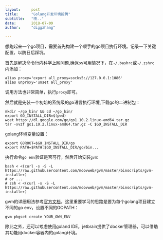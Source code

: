 ```yaml
---
layout:     post
title:      "Golang开发环境折腾"
subtitle:   "啧.."
date:       2018-07-09
author:     "diggzhang"

---
```


想跑起来一个go项目，需要首先构建一个顺手的go项目执行环境。记录一下关键配置，以防日后踩坑。

首先是解决命令行内科学上网问题,确保ss可用情况下，在`~/.bashrc`或`~/.zshrc`内添加：

```shell
alias proxy='export all_proxy=socks5://127.0.0.1:1086'
alias unproxy='unset all_proxy'
```

调用方法也非常简单，执行`proxy`即可。

然后就是先装一个初始的系统级的go语言执行环境,下载go的二进制包：

```shell
mkdir ~/go_bin/ && cd ~/go_bin/
export GO_INSTALL_DIR=$(pwd)
wget https://dl.google.com/go/go1.10.2.linux-amd64.tar.gz
tar -xvzf go1.10.2.linux-amd64.tar.gz -C $GO_INSTALL_DIR
```

golang环境变量设置：

```shell
export GOROOT=$GO_INSTALL_DIR/go
export PATH=$PATH:$GO_INSTALL_DIR/go/bin...
```

执行命令`go env`验证是否可行。然后开始安装`gvm`:

```shell
bash < <(curl -s -S -L https://raw.githubusercontent.com/moovweb/gvm/master/binscripts/gvm-installer)
# or ...
# zsh < <(curl -s -S -L https://raw.githubusercontent.com/moovweb/gvm/master/binscripts/gvm-installer)
```

gvm的详细用法参考[官方文档](https://github.com/moovweb/gvm)。这里重要学习的思路是要为每个golang项目建立不同的go env，设置不同的GOPATH：

```
gvm pkgset create YOUR_OWN_ENV
```

除此之外，还可以考虑使用goland IDE，jetbrain提供了docker管理器，可以借助其功能用docker容器内的golang环境。

